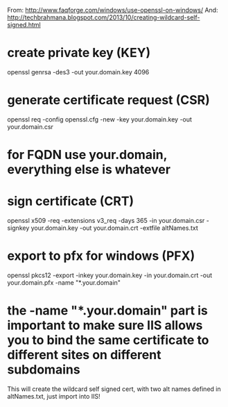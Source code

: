 From: http://www.faqforge.com/windows/use-openssl-on-windows/
And: http://techbrahmana.blogspot.com/2013/10/creating-wildcard-self-signed.html

# create private key (KEY)
openssl genrsa -des3 -out your.domain.key 4096

# generate certificate request (CSR)
openssl req -config openssl.cfg -new -key your.domain.key -out your.domain.csr 
# for FQDN use your.domain, everything else is whatever

# sign certificate (CRT)
openssl x509 -req -extensions v3_req -days 365 -in your.domain.csr -signkey your.domain.key -out your.domain.crt -extfile altNames.txt

# export to pfx for windows (PFX)
openssl pkcs12 -export -inkey your.domain.key -in your.domain.crt -out your.domain.pfx -name "*.your.domain"
# the -name "*.your.domain" part is important to make sure IIS allows you to bind the same certificate to different sites on different subdomains

This will create the wildcard self signed cert, with two alt names defined in altNames.txt, just import into IIS!
